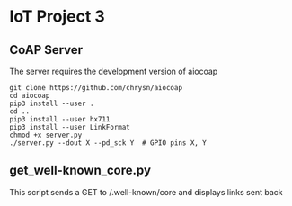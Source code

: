 # IoT Project 3

## CoAP Server

The server requires the development version of aiocoap

```
git clone https://github.com/chrysn/aiocoap
cd aiocoap
pip3 install --user .
cd ..
pip3 install --user hx711
pip3 install --user LinkFormat
chmod +x server.py
./server.py --dout X --pd_sck Y  # GPIO pins X, Y
```

## get_well-known_core.py

This script sends a GET to /.well-known/core and displays links sent back